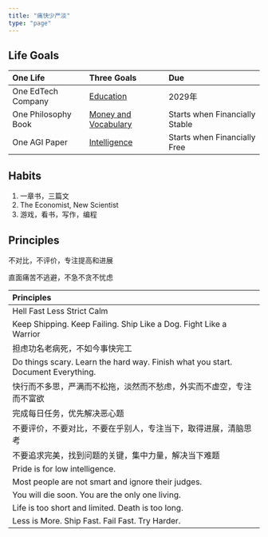 ```yaml
---
title: "痛快少严淡"
type: "page"
---
```


## Life Goals

| One Life               | Three Goals                                   | Due               |
|:-----------------------|:----------------------------------------------|:------------------|
| One EdTech Company     |  [Education](../edu)                          | 2029年            | 
| One Philosophy Book    |  [Money and Vocabulary](../MV)                | Starts when Financially Stable      |
| One AGI Paper          |  [Intelligence](../ai)                        | Starts when Financially Free        | 

## Habits

1. 一章书，三篇文
1. The Economist, New Scientist
1. 游戏，看书，写作，编程

## Principles

不对比，不评价，专注提高和进展

直面痛苦不逃避，不急不贪不忧虑

| Principles             |
|:-----------------------|
|Hell Fast Less Strict Calm| 
|Keep Shipping. Keep Failing. Ship Like a Dog. Fight Like a Warrior| 
|担虑功名老病死，不如今事快完工| 
|Do things scary. Learn the hard way. Finish what you start. Document Everything.|
| 快行而不多思，严满而不松拖，淡然而不愁虑，外实而不虚空，专注而不富欲|
| 完成每日任务，优先解决恶心题|
| 不要评价，不要对比，不要在乎别人，专注当下，取得进展，清脑思考|
| 不要追求完美，找到问题的关键，集中力量，解决当下难题|
| Pride is for low intelligence.|
| Most people are not smart and ignore their judges.|
| You will die soon. You are the only one living.|
| Life is too short and limited. Death is too long.|
| Less is More. Ship Fast. Fail Fast. Try Harder.|